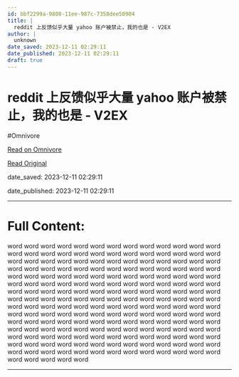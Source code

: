 ```yaml
---
id: bbf2299a-9800-11ee-987c-7358dee50904
title: |
  reddit 上反馈似乎大量 yahoo 账户被禁止，我的也是 - V2EX
author: |
  unknown
date_saved: 2023-12-11 02:29:11
date_published: 2023-12-11 02:29:11
draft: true
---
```


# reddit 上反馈似乎大量 yahoo 账户被禁止，我的也是 - V2EX
#Omnivore

[Read on Omnivore](https://omnivore.app/me/reddit-yahoo-v-2-ex-18c580796b0)

[Read Original](https://www.v2ex.com/t/999398)

date_saved: 2023-12-11 02:29:11

date_published: 2023-12-11 02:29:11

--- 

# Full Content: 

word word word word word word word word word word word word word word word word word word word word word word word word word word word word word word word word word word word word word word word word word word word word word word word word word word word word word word word word word word word word word word word word word word word word word word word word word word word word word word word word word word word word word word word word word word word word word word word word word word word word word word word word word word word word word word word word word word word word word word word word word word word word word word word word word word word word word word word word word word word word word word word word word word word word word word word word word word word word word word word word word word word word word word word word word word word word word word word word word word word word word word word word word word word word word word word word word word word word word word word word

---

